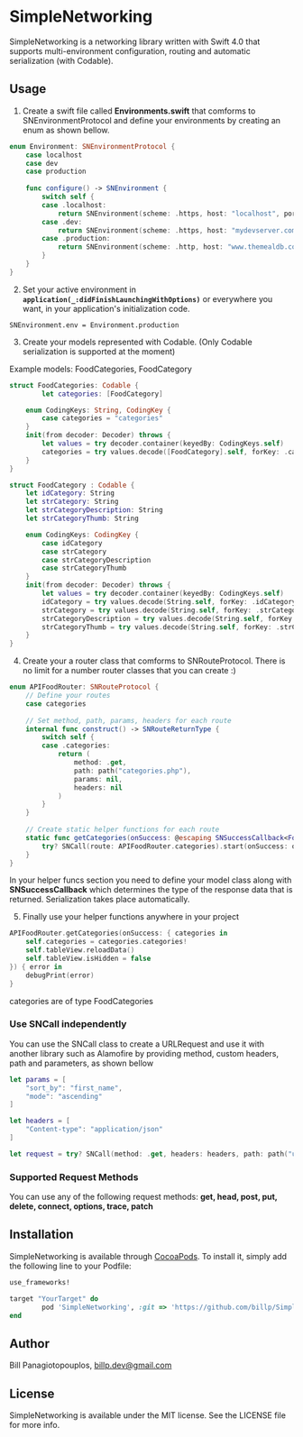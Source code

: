 # SimpleNetworking

SimpleNetworking is a networking library written with Swift 4.0 that supports multi-environment configuration, routing and automatic serialization (with Codable).

## Usage

1. Create a swift file called **Environments.swift** that comforms to SNEnvironmentProtocol and define your environments by creating an enum as shown bellow. 

```swift
enum Environment: SNEnvironmentProtocol {
    case localhost
    case dev
    case production
    
    func configure() -> SNEnvironment {
        switch self {
        case .localhost:
            return SNEnvironment(scheme: .https, host: "localhost", port: 8080)
        case .dev:
            return SNEnvironment(scheme: .https, host: "mydevserver.com", suffix: path("v1"))
        case .production:
            return SNEnvironment(scheme: .http, host: "www.themealdb.com", suffix: path("api", "json", "v1", "1"))
        }
    }
}
```

2. Set your active environment in **`application(_:didFinishLaunchingWithOptions)`** or everywhere you want, in your application's initialization code.

```
SNEnvironment.env = Environment.production
```

3. Create your models represented with Codable. (Only Codable serialization is supported at the moment)

Example models: FoodCategories, FoodCategory

```swift
struct FoodCategories: Codable {
    	let categories: [FoodCategory]

	enum CodingKeys: String, CodingKey {
		case categories = "categories"
	}
	init(from decoder: Decoder) throws {
		let values = try decoder.container(keyedBy: CodingKeys.self)
		categories = try values.decode([FoodCategory].self, forKey: .categories)
	}
}

struct FoodCategory : Codable {
	let idCategory: String
	let strCategory: String
	let strCategoryDescription: String
	let strCategoryThumb: String

	enum CodingKeys: CodingKey {
		case idCategory
		case strCategory
		case strCategoryDescription
		case strCategoryThumb
	}
	init(from decoder: Decoder) throws {
		let values = try decoder.container(keyedBy: CodingKeys.self)
		idCategory = try values.decode(String.self, forKey: .idCategory)
		strCategory = try values.decode(String.self, forKey: .strCategory)
		strCategoryDescription = try values.decode(String.self, forKey: .strCategoryDescription)
		strCategoryThumb = try values.decode(String.self, forKey: .strCategoryThumb)
	}
}

```

4. Create your a router class that comforms to SNRouteProtocol. There is no limit for a number router classes that you can create :)

```swift
enum APIFoodRouter: SNRouteProtocol {
    // Define your routes
    case categories
    
    // Set method, path, params, headers for each route
    internal func construct() -> SNRouteReturnType {
        switch self {
        case .categories:
            return (
                method: .get,
                path: path("categories.php"),
                params: nil,
                headers: nil
            )
        }
    }
    
    // Create static helper functions for each route
    static func getCategories(onSuccess: @escaping SNSuccessCallback<FoodRootClass>, onFailure: @escaping SNFailureCallback) {
        try? SNCall(route: APIFoodRouter.categories).start(onSuccess: onSuccess, onFailure: onFailure)
    }
}
```
In your helper funcs section you need to define your model class along with **SNSuccessCallback** which determines the type of the response data that is returned. Serialization takes place automatically.

5. Finally use your helper functions anywhere in your project
```swift
APIFoodRouter.getCategories(onSuccess: { categories in
    self.categories = categories.categories!
    self.tableView.reloadData()
    self.tableView.isHidden = false
}) { error in
    debugPrint(error)
}
```

categories are of type FoodCategories

### Use SNCall independently

You can use the SNCall class to create a URLRequest and use it with another library such as Alamofire by providing method, custom headers, path and parameters, as shown bellow

```swift    
let params = [
    "sort_by": "first_name",
    "mode": "ascending"
]

let headers = [
    "Content-type": "application/json"
]

let request = try? SNCall(method: .get, headers: headers, path: path("users", "list"), params: params).asRequest()
```


### Supported Request Methods

You can use any of the following request methods: **get, head, post, put, delete, connect, options, trace, patch**

## Installation

SimpleNetworking is available through [CocoaPods](http://cocoapods.org). To install
it, simply add the following line to your Podfile:

```ruby
use_frameworks!

target "YourTarget" do
        pod 'SimpleNetworking', :git => 'https://github.com/billp/SimpleNetworking.git'
end
```

## Author

Bill Panagiotopouplos, billp.dev@gmail.com

## License

SimpleNetworking is available under the MIT license. See the LICENSE file for more info.
